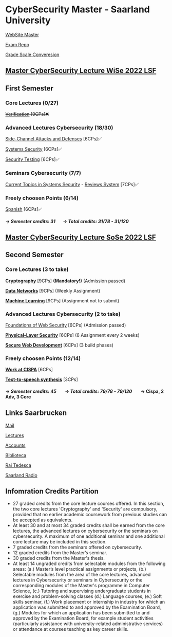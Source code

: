 # CyberSecurity Master - Saarland University

[WebSite Master](https://www.uni-saarland.de/en/study/programmes/master/cybersecurity.html)

[Exam Repo](https://cs.fs.uni-saarland.de/?page_id=2904)

[Grade Scale Converesion](https://www.th-nuernberg.de/fileadmin/zentrale-einrichtungen/szs/stm/stm_bilder/Studienangebot/Studiengaenge/International_Marketing/Notenumrechnungstabelle.pdf)

## [Master CyberSecurity Lecture WiSe 2022 LSF](https://www.lsf.uni-saarland.de/qisserver/rds?state=wtree&search=1&trex=total&root120212=300726|294085|299760|297085|307396&P.vx=kurz)

## First Semester

### Core Lectures (0/27)

~~[Verification](https://cms.cispa.saarland/ver2122/) [9CPs]❌~~

### Advanced Lectures Cybersecurity (18/30)    
[Side-Channel Attacks and Defenses](https://cms.cispa.saarland/scad2122/) [6CPs]✅

[Systems Security](https://cms.cispa.saarland/syssec/) [6CPs]✅

[Security Testing](https://cms.cispa.saarland/fuzzing2122/) [6CPs]✅

### Seminars Cybersecurity (7/7)
[Current Topics in Systems Security](https://cms.cispa.saarland/syssecseminar21/) - [Reviews System](https://cispa-syssec21.hotcrp.com) [7CPs]✅

### Freely choosen Points (6/14)

[Spanish](https://m1.szsb.uni-saarland.de/moodle/m1/course/view.php?id=2641) [6CPs]✅

#### ***&#8594; Semester credits: 31***&nbsp;&nbsp;&nbsp;&nbsp;&nbsp;&nbsp; ***&#8594; Total credits: 31/78 - 31/120***



## [Master CyberSecurity Lecture SoSe 2022 LSF](https://www.lsf.uni-saarland.de/qisserver/rds?state=wtree&search=1&trex=total&root120221=320944|310559|318658|309692&P.vx=kurz)

## Second Semester

### Core Lectures (3 to take)
 
**[Cryptography](https://cms.cispa.saarland/crypto22)** [9CPs] **(Mandatory!)** (Admission passed)

**[Data Networks](https://inet-teaching.mpi-inf.mpg.de/dn_22/)** [9CPs] (Weekly Assignment)

**[Machine Learning](https://cms.cispa.saarland/ml22/)** [9CPs] (Assignment not to submit)

### Advanced Lectures Cybersecurity (2 to take)

[Foundations of Web Security](https://cms.cispa.saarland/fows22/) [6CPs] (Admission passed)

**[Physical-Layer Security](https://cms.cispa.saarland/physec_22/)** [6CPs] (6 Assignment every 2 weeks)

**[Secure Web Development](https://cms.cispa.saarland/swd_2022/)** [6CPs] (3 build phases)

### Freely choosen Points (12/14)

**[Work at CISPA](https://cispa.de/de)** [6CPs]

**[Text-to-speech synthesis](https://www.coli.uni-saarland.de/courses/sprachsynthese/2022_SS/tts.html)** [3CPs]


#### ***&#8594; Semester credits: 45*** &nbsp;&nbsp;&nbsp;&nbsp;&nbsp;&nbsp; ***&#8594; Total credits: 79/78 - 79/120*** &nbsp;&nbsp;&nbsp;&nbsp;&nbsp;&nbsp; &#8594; Cispa, 2 Adv, 3 Core


## Links Saarbrucken

[Mail](http://webmail.uni-saarland.de/)

[Lectures](http://lsf.uni-saarland.de/)

[Accounts](http://sim.uni-saarland.de/)

[Biblioteca](https://raumbuchung.sulb.uni-saarland.de/Web/)

[Rai Tedesca](https://www.tagesschau.de/)

[Saarland Radio](https://www.sr.de/sr/livestream/sr1/index.html#)


## Infomration Credits Partition

- 27 graded credits from the core lecture courses offered. In this section, the two core lectures 'Cryptography' and 'Security' are compulsory, provided that no earlier academic coursework from previous studies can be accepted as equivalents.
- At least 30 and at most 34 graded credits shall be earned from the core lectures, the advanced lectures on cybersecurity or the seminars on cybersecurity. A maximum of one additional seminar and one additional core lecture may be included in this section.
- 7 graded credits from the seminars offered on cybersecurity.
- 12 graded credits from the Master’s seminar.
- 30 graded credits from the Master's thesis.
- At least 14 ungraded credits from selectable modules from the following areas: (a.) Master’s level practical assignments or projects, (b.) Selectable modules from the area of the core lectures, advanced lectures in Cybersecurity or seminars in Cybersecurity or the corresponding modules of the Master's programme in Computer Science, (c.) Tutoring and supervising undergraduate students in exercise and problem-solving classes (d.) Language courses, (e.) Soft skills seminar, (f.) Work placement or internship in industry for which an application was submitted to and approved by the Examination Board, (g.) Modules for which an application has been submitted to and approved by the Examination Board, for example student activities (particularly assistance with university-related administrative services) or attendance at courses teaching as key career skills.

